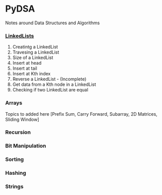 # PyDSA
Notes around Data Structures and Algorithms 


### [LinkedLists](https://github.com/Pradhvan/PyDSA/tree/main/LinkedList)

1. Creatintg a LinkedList
2. Travesing a LinkedList
3. Size of a LinkedList
4. Insert at head
5. Insert at tail
6. Insert at Kth index
7. Reverse a LinkedList - (Incomplete)
8. Get data from a Kth node in a LinkedList
9. Checking if two LinkedList are equal


### Arrays

Topics to added here [Prefix Sum, Carry Forward, Subarray, 2D Matrices, Sliding Window]

### Recursion


### Bit Manipulation


### Sorting


### Hashing


### Strings
